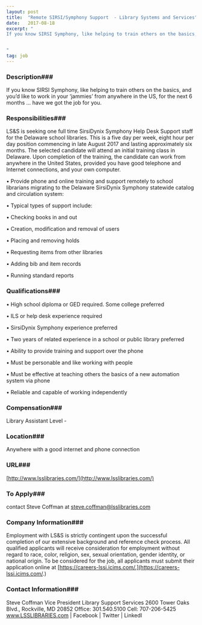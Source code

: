```yaml
---
layout: post
title:  "Remote SIRSI/Symphony Support  - Library Systems and Services"
date:   2017-08-18
excerpt: "
If you know SIRSI Symphony, like helping to train others on the basics,  and you’d like to work in your ‘jammies’ from anywhere in the US, for the next 6 months … have we got the job for you.  


"
tag: job
---
```


### Description###


If you know SIRSI Symphony, like helping to train others on the basics,  and you’d like to work in your ‘jammies’ from anywhere in the US, for the next 6 months … have we got the job for you.  





### Responsibilities###

LS&S is seeking one full time SirsiDynix Symphony Help Desk Support staff for the Delaware school libraries. This is a five day per week, eight hour per day position commencing in late August 2017 and lasting approximately six months.   The selected candidate will attend an initial training class in Delaware. Upon completion of the training, the candidate can work from anywhere in the United States, provided you have good telephone and Internet connections, and your own computer.   


•  Provide phone and online training and support remotely to school librarians migrating to the Delaware SirsiDynix Symphony statewide catalog and circulation system:

•  Typical types of support include:

•  Checking books in and out

•  Creation, modification and removal of users

•  Placing and removing holds

•  Requesting items from other libraries

•  Adding bib and item records

•  Running standard reports


### Qualifications###


•  High school diploma or GED required. Some college preferred

•  ILS or help desk experience required

•  SirsiDynix Symphony experience preferred

•  Two years of related experience in a school or public library preferred

•  Ability to provide training and support over the phone

•  Must be personable and like working with people

•  Must be effective at teaching others the basics of a new automation system via phone

•  Reliable and capable of working independently


### Compensation###

Library Assistant Level -


### Location###

Anywhere with a good internet and phone connection 


### URL###

[http://www.lsslibraries.com/](http://www.lsslibraries.com/)

### To Apply###

contact Steve Coffman at steve.coffman@lsslibraries.com


### Company Information###

Employment with LS&S is strictly contingent upon the successful completion of our extensive background and reference check process. All qualified applicants will receive consideration for employment without regard to race, color, religion, sex, sexual orientation, gender identity, or national origin. To be considered for the job, all applicants must submit their application online at [https://careers-lssi.icims.com/.](https://careers-lssi.icims.com/.)


### Contact Information###


Steve Coffman
Vice President Library Support Services
2600 Tower Oaks Blvd., Rockville, MD 20852
Office: 301.540.5100
Cell: 707-206-5425
www.LSSLIBRARIES.com | Facebook | Twitter | LinkedI	 





